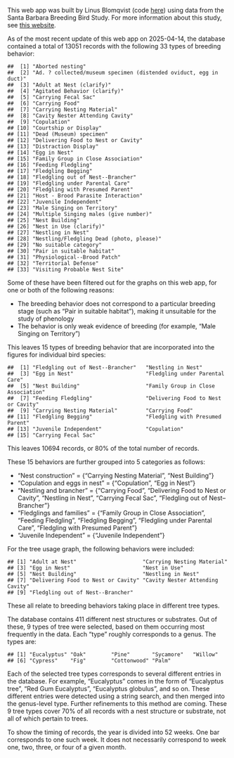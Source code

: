 This web app was built by Linus Blomqvist (code
[here](https://github.com/linusblomqvist/BBS/tree/main/sb_bbs)) using
data from the Santa Barbara Breeding Bird Study. For more information
about this study, see [this
website](https://santabarbaraaudubon.org/santa-barbara-county-breeding-bird-study).

As of the most recent update of this web app on 2025-04-14, the database
contained a total of 13051 records with the following 33 types of
breeding behavior:

    ##  [1] "Aborted nesting"                                                 
    ##  [2] "Ad. ? collected/museum specimen (distended oviduct, egg in duct)"
    ##  [3] "Adult at Nest (clarify)"                                         
    ##  [4] "Agitated Behavior (clarify)"                                     
    ##  [5] "Carrying Fecal Sac"                                              
    ##  [6] "Carrying Food"                                                   
    ##  [7] "Carrying Nesting Material"                                       
    ##  [8] "Cavity Nester Attending Cavity"                                  
    ##  [9] "Copulation"                                                      
    ## [10] "Courtship or Display"                                            
    ## [11] "Dead (Museum) specimen"                                          
    ## [12] "Delivering Food to Nest or Cavity"                               
    ## [13] "Distraction Display"                                             
    ## [14] "Egg in Nest"                                                     
    ## [15] "Family Group in Close Association"                               
    ## [16] "Feeding Fledgling"                                               
    ## [17] "Fledgling Begging"                                               
    ## [18] "Fledgling out of Nest--Brancher"                                 
    ## [19] "Fledgling under Parental Care"                                   
    ## [20] "Fledgling with Presumed Parent"                                  
    ## [21] "Host - Brood Parasite Interaction"                               
    ## [22] "Juvenile Independent"                                            
    ## [23] "Male Singing on Territory"                                       
    ## [24] "Multiple Singing males (give number)"                            
    ## [25] "Nest Building"                                                   
    ## [26] "Nest in Use (clarify)"                                           
    ## [27] "Nestling in Nest"                                                
    ## [28] "Nestling/Fledgling Dead (photo, please)"                         
    ## [29] "No suitable category"                                            
    ## [30] "Pair in suitable habitat"                                        
    ## [31] "Physiological--Brood Patch"                                      
    ## [32] "Territorial Defense"                                             
    ## [33] "Visiting Probable Nest Site"

Some of these have been filtered out for the graphs on this web app, for
one or both of the following reasons:

-   The breeding behavior does not correspond to a particular breeding
    stage (such as “Pair in suitable habitat”), making it unsuitable for
    the study of phenology
-   The behavior is only weak evidence of breeding (for example, “Male
    Singing on Territory”)

This leaves 15 types of breeding behavior that are incorporated into the
figures for individual bird species:

    ##  [1] "Fledgling out of Nest--Brancher"   "Nestling in Nest"                 
    ##  [3] "Egg in Nest"                       "Fledgling under Parental Care"    
    ##  [5] "Nest Building"                     "Family Group in Close Association"
    ##  [7] "Feeding Fledgling"                 "Delivering Food to Nest or Cavity"
    ##  [9] "Carrying Nesting Material"         "Carrying Food"                    
    ## [11] "Fledgling Begging"                 "Fledgling with Presumed Parent"   
    ## [13] "Juvenile Independent"              "Copulation"                       
    ## [15] "Carrying Fecal Sac"

This leaves 10694 records, or 80% of the total number of records.

These 15 behaviors are further grouped into 5 categories as follows:

-   “Nest construction” = {“Carrying Nesting Material”, “Nest Building”}
-   “Copulation and eggs in nest” = {“Copulation”, “Egg in Nest”}
-   “Nestling and brancher” = {“Carrying Food”, “Delivering Food to Nest
    or Cavity”, “Nestling in Nest”, “Carrying Fecal Sac”, “Fledgling out
    of Nest–Brancher”}
-   “Fledglings and families” = {“Family Group in Close Association”,
    “Feeding Fledgling”, “Fledgling Begging”, “Fledgling under Parental
    Care”, “Fledgling with Presumed Parent”}
-   “Juvenile Independent” = {“Juvenile Independent”}

For the tree usage graph, the following behaviors were included:

    ## [1] "Adult at Nest"                     "Carrying Nesting Material"        
    ## [3] "Egg in Nest"                       "Nest in Use"                      
    ## [5] "Nest Building"                     "Nestling in Nest"                 
    ## [7] "Delivering Food to Nest or Cavity" "Cavity Nester Attending Cavity"   
    ## [9] "Fledgling out of Nest--Brancher"

These all relate to breeding behaviors taking place in different tree
types.

The database contains 411 different nest structures or substrates. Out
of these, 9 types of tree were selected, based on them occurring most
frequently in the data. Each “type” roughly corresponds to a genus. The
types are:

    ## [1] "Eucalyptus" "Oak"        "Pine"       "Sycamore"   "Willow"    
    ## [6] "Cypress"    "Fig"        "Cottonwood" "Palm"

Each of the selected tree types corresponds to several different entries
in the database. For example, “Eucalyptus” comes in the form of
“Eucalyptus tree”, “Red Gum Eucalyptus”, “Eucalyptus globulus”, and so
on. These different entries were detected using a string search, and
then merged into the genus-level type. Further refinements to this
method are coming. These 9 tree types cover 70% of all records with a
nest structure or substrate, not all of which pertain to trees.

To show the timing of records, the year is divided into 52 weeks. One
bar corresponds to one such week. It does not necessarily correspond to
week one, two, three, or four of a given month.
